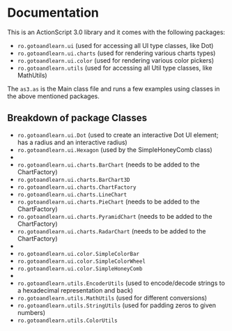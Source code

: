 Documentation
=============

This is an ActionScript 3.0 library and it comes with the following packages:

* `ro.gotoandlearn.ui`			(used for accessing all UI type classes, like Dot)
* `ro.gotoandlearn.ui.charts`	(used for rendering various charts types)
* `ro.gotoandlearn.ui.color`	(used for rendering various color pickers)
* `ro.gotoandlearn.utils`		(used for accessing all Util type classes, like MathUtils)

The `as3.as` is the Main class file and runs a few examples using classes in the above mentioned packages.

Breakdown of package Classes
----------------------------
* `ro.gotoandlearn.ui.Dot` (used to create an interactive Dot UI element; has a radius and an interactive radius)
* `ro.gotoandlearn.ui.Hexagon` (used by the SimpleHoneyComb class)
* 
* `ro.gotoandlearn.ui.charts.BarChart` (needs to be added to the ChartFactory)
* `ro.gotoandlearn.ui.charts.BarChart3D`
* `ro.gotoandlearn.ui.charts.ChartFactory`
* `ro.gotoandlearn.ui.charts.LineChart`
* `ro.gotoandlearn.ui.charts.PieChart` (needs to be added to the ChartFactory)
* `ro.gotoandlearn.ui.charts.PyramidChart` (needs to be added to the ChartFactory)
* `ro.gotoandlearn.ui.charts.RadarChart` (needs to be added to the ChartFactory)
* 
* `ro.gotoandlearn.ui.color.SimpleColorBar`
* `ro.gotoandlearn.ui.color.SimpleColorWheel`
* `ro.gotoandlearn.ui.color.SimpleHoneyComb`	
* 
* `ro.gotoandlearn.utils.EncoderUtils` (used to encode/decode strings to a hexadecimal representation and back)
* `ro.gotoandlearn.utils.MathUtils` (used for different conversions)
* `ro.gotoandlearn.utils.StringUtils` (used for padding zeros to given numbers)
* `ro.gotoandlearn.utils.ColorUtils`
